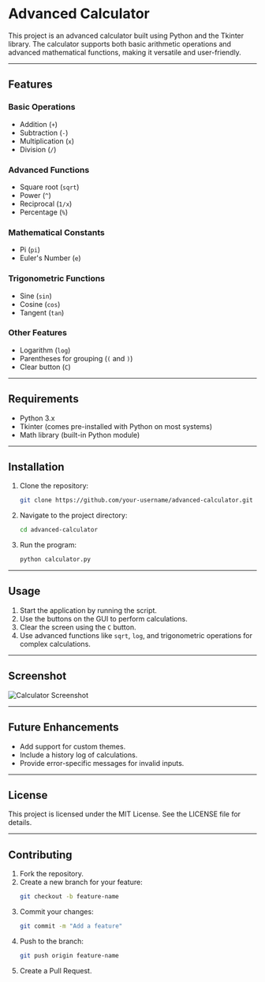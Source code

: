# Advanced Calculator

This project is an advanced calculator built using Python and the Tkinter library. The calculator supports both basic arithmetic operations and advanced mathematical functions, making it versatile and user-friendly.

---

## Features

### Basic Operations
- Addition (`+`)
- Subtraction (`-`)
- Multiplication (`x`)
- Division (`/`)

### Advanced Functions
- Square root (`sqrt`)
- Power (`^`)
- Reciprocal (`1/x`)
- Percentage (`%`)

### Mathematical Constants
- Pi (`pi`)
- Euler's Number (`e`)

### Trigonometric Functions
- Sine (`sin`)
- Cosine (`cos`)
- Tangent (`tan`)

### Other Features
- Logarithm (`log`)
- Parentheses for grouping (`(` and `)`)
- Clear button (`C`)

---

## Requirements

- Python 3.x
- Tkinter (comes pre-installed with Python on most systems)
- Math library (built-in Python module)

---

## Installation

1. Clone the repository:
   ```bash
   git clone https://github.com/your-username/advanced-calculator.git
   ```

2. Navigate to the project directory:
   ```bash
   cd advanced-calculator
   ```

3. Run the program:
   ```bash
   python calculator.py
   ```

---

## Usage

1. Start the application by running the script.
2. Use the buttons on the GUI to perform calculations.
3. Clear the screen using the `C` button.
4. Use advanced functions like `sqrt`, `log`, and trigonometric operations for complex calculations.

---

## Screenshot

![Calculator Screenshot](screenshot.png)

---

## Future Enhancements

- Add support for custom themes.
- Include a history log of calculations.
- Provide error-specific messages for invalid inputs.

---

## License

This project is licensed under the MIT License. See the LICENSE file for details.

---

## Contributing

1. Fork the repository.
2. Create a new branch for your feature:
   ```bash
   git checkout -b feature-name
   ```
3. Commit your changes:
   ```bash
   git commit -m "Add a feature"
   ```
4. Push to the branch:
   ```bash
   git push origin feature-name
   ```
5. Create a Pull Request.
